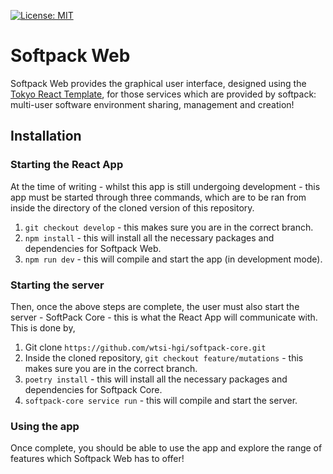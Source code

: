 [![License: MIT](https://img.shields.io/badge/License-MIT-yellow.svg)](https://opensource.org/licenses/MIT)
# Softpack Web

Softpack Web provides the graphical user interface, designed using the [Tokyo React Template](https://github.com/bloomui/tokyo-free-white-react-admin-dashboard), for those services which are provided by softpack: multi-user software environment sharing, management and creation!

## Installation

### Starting the React App
At the time of writing - whilst this app is still undergoing development - this app must be started through three commands, which are to be ran from inside the directory of the cloned version of this repository.

1. `git checkout develop` - this makes sure you are in the correct branch.
2. `npm install` - this will install all the necessary packages and dependencies for Softpack Web.
3. `npm run dev` - this will compile and start the app (in development mode).

### Starting the server
Then, once the above steps are complete, the user must also start the server - SoftPack Core - this is what the React App will communicate with. 
This is done by,

1. Git clone `https://github.com/wtsi-hgi/softpack-core.git`
2. Inside the cloned repository, `git checkout feature/mutations` - this makes sure you are in the correct branch.
3. `poetry install` - this will install all the necessary packages and dependencies for Softpack Core.
4. `softpack-core service run` - this will compile and start the server.

### Using the app
Once complete, you should be able to use the app and explore the range of features which Softpack Web has to offer!

